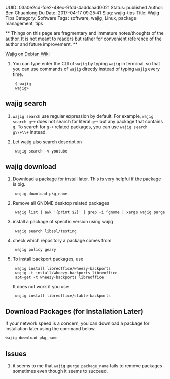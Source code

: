 UUID: 03a0e2cd-fce2-48ec-9fdd-4addcaad0021
Status: published
Author: Ben Chuanlong Du
Date: 2017-04-17 09:25:41
Slug: wajig-tips
Title: Wajig Tips
Category: Software
Tags: software, wajig, Linux, package management, tips

**
Things on this page are fragmentary and immature notes/thoughts of the author.
It is not meant to readers but rather for convenient reference of the author and future improvement.
**

[Wajig on Debian Wiki](https://wiki.debian.org/Wajig)


1. You can type enter the CLI of `wajig` by typing `wajig` in terminal,
so that you can use commands of `wajig` directly
instead of typing `wajig` every time.

        $ wajig
        wajig>

## wajig search

1. `wajig search` use regular expression by default.
    For example, 
    `wajig search g++` does not search for literal `g++` but any package that contains `g`. 
    To search for `g++` related packages, 
    you can use `wajig search g\\+\\+` instead.

2. Let wajig also search description

        wajig search -v youtube

## wajig download

1. Download a package for install later.
    This is very helpful if the package is big.

        wajig download pkg_name

1. Remove all GNOME desktop related packages

        wajig list | awk '{print $2}' | grep -i ^gnome | xargs wajig purge

2. install a package of specific version using wajig

        wajig search libssl/testing

3. check which repository a package comes from

        wajig policy geary

6. To install backport packages, use

        wajig install libreoffice/wheezy-backports
        wajig -t install/wheezy-backports libreoffice
        apt-get -t wheezy-backports libreoffice

    It does not work if you use

        wajig install libreoffice/stable-backports

## Download Packages (for Installation Later)
If your network speed is a concern,
you can download a package for installation later using the command below. 
```
wajig download pkg_name  
```

## Issues

1. it seems to me that `wajig purge package_name` fails to remove packages sometimes
even though it seems to succeed.
